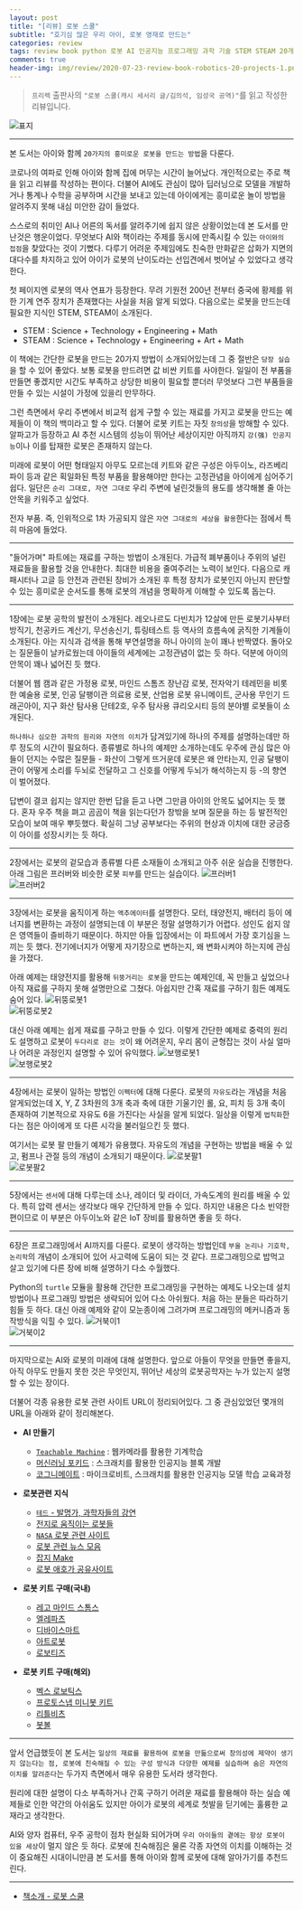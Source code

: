 ```yaml
---  
layout: post  
title: "[리뷰] 로봇 스쿨"  
subtitle: "호기심 많은 우리 아이, 로봇 영재로 만드는"  
categories: review  
tags: review book python 로봇 AI 인공지능 프로그래밍 과학 기술 STEM STEAM 20개 프로젝트
comments: true  
header-img: img/review/2020-07-23-review-book-robotics-20-projects-1.png
---  
```

  
> `프리렉` 출판사의 `"로봇 스쿨(캐시 세서리 글/김의석, 임성국 공역)"`를 읽고 작성한 리뷰입니다.  

![표지](https://theorydb.github.io/assets/img/review/2020-07-23-review-book-robotics-20-projects-1.png)  

---

본 도서는 아이와 함께 `20가지의 흥미로운 로봇을 만드는 방법`을 다룬다.

코로나의 여파로 인해 아이와 함께 집에 머무는 시간이 늘어났다. 개인적으로는 주로 책을 읽고 리뷰를 작성하는 편이다. 더불어 AI에도 관심이 많아 딥러닝으로 모델을 개발하거나 통계나 수학을 공부하며 시간을 보내고 있는데 아이에게는 흥미로운 놀이 방법을 알려주지 못해 내심 미안한 감이 들었다. 

스스로의 취미인 AI나 어른의 독서를 알려주기에 쉽지 않은 상황이었는데 본 도서를 만난것은 행운이었다. 무엇보다 AI와 책이라는 주제를 동시에 만족시킬 수 있는 `아이와의 접점`을 찾았다는 것이 기뻤다. 다루기 어려운 주제임에도 친숙한 만화같은 삽화가 지면의 대다수를 차지하고 있어 아이가 로봇의 난이도라는 선입견에서 벗어날 수 있었다고 생각한다.

첫 페이지엔 로봇의 역사 연표가 등장한다. 무려 기원전 200년 전부터 중국에 황제를 위한 기계 연주 장치가 존재했다는 사실을 처음 알게 되었다. 다음으로는 로봇을 만드는데 필요한 지식인 STEM, STEAM이 소개된다. 
* STEM : Science + Technology + Engineering + Math
* STEAM : Science + Technology + Engineering + Art + Math

이 책에는 간단한 로봇을 만드는 20가지 방법이 소개되어있는데 그 중 절반은 `당장 실습`을 할 수 있어 좋았다. 보통 로봇을 만드려면 값 비싼 키트를 사야한다. 일일이 전 부품을 만들면 좋겠지만 시간도 부족하고 상당한 비용이 필요할 뿐더러 무엇보다 그런 부품들을 만들 수 있는 시설이 가정에 있을리 만무하다.

그런 측면에서 우리 주변에서 비교적 쉽게 구할 수 있는 재료를 가지고 로봇을 만드는 예제들이 이 책의 백미라고 할 수 있다. 더불어 로봇 키트는 자칫 `창의성`을 방해할 수 있다. 알파고가 등장하고 AI 추천 시스템의 성능이 뛰어난 세상이지만 아직까지 `강(强) 인공지능`이나 이를 탑재한 로봇은 존재하지 않는다.

미래에 로봇이 어떤 형태일지 아무도 모르는데 키트와 같은 구성은 아두이노, 라즈베리파이 등과 같은 획일화된 특정 부품을 활용해야만 한다는 고정관념을 아이에게 심어주기 쉽다. 일단은 `순리 그대로, 자연 그대로` 우리 주변에 널린것들의 용도를 생각해볼 줄 아는 안목을 키워주고 싶었다. 

전자 부품. 즉, 인위적으로 1차 가공되지 않은 `자연 그대로의 세상을 활용`한다는 점에서 특히 마음에 들었다. 

---

"들어가며" 파트에는 재료를 구하는 방법이 소개된다. 가급적 폐부품이나 주위의 널린 재료들을 활용할 것을 안내한다. 최대한 비용을 줄여주려는 노력이 보인다. 다음으로 캐패시터나 고글 등 안전과 관련된 장비가 소개된 후 특정 장치가 로봇인지 아닌지 판단할 수 있는 흥미로운 순서도를 통해 로봇의 개념을 명확하게 이해할 수 있도록 돕는다.

---

1장에는 로봇 공학의 발전이 소개된다. 레오나르도 다빈치가 12살에 만든 로봇기사부터 방직기, 천공카드 계산기, 무선송신기, 튜링테스트 등 역사의 흐름속에 굵직한 기계들이 소개된다. 아는 지식과 검색을 통해 부연설명을 하니 아이의 눈이 꽤나 반짝였다. 돌아오는 질문들이 날카로웠는데 아이들의 세계에는 고정관념이 없는 듯 하다. 덕분에 아이의 안목이 꽤나 넓어진 듯 했다.

더불어 웹 캠과 같은 가정용 로봇, 마인드 스톰즈 장난감 로봇, 전자악기 테레민을 비롯한 예술용 로봇, 인공 달팽이관 의료용 로봇, 산업용 로봇 유니메이트, 군사용 무인기 드래곤아이, 지구 화산 탐사용 단테2호, 우주 탐사용 큐리오시티 등의 분야별 로봇들이 소개된다. 

`하나하나 심오한 과학의 원리와 자연의 이치`가 담겨있기에 하나의 주제를 설명하는데만 하루 정도의 시간이 필요하다. 종류별로 하나의 예제만 소개하는데도 우주에 관심 많은 아들이 던지는 수많은 질문들 -  화산이 그렇게 뜨거운데 로봇은 왜 안타는지, 인공 달팽이관이 어떻게 소리를 두뇌로 전달하고 그 신호를 어떻게 두뇌가 해석하는지 등 -의 향연이 벌어졌다.

답변이 결코 쉽지는 않지만 한번 답을 듣고 나면 그만큼 아이의 안목도 넓어지는 듯 했다. 혼자 우주 책을 펴고 곰곰이 책을 읽는다던가 창밖을 보며 질문을 하는 등 발전적인 모습이 보여 매우 뿌듯했다. 확실히 그냥 공부보다는 주위의 현상과 이치에 대한 궁금증이 아이를 성장시키는 듯 하다.

---

2장에서는 로봇의 겉모습과 종류별 다른 소재들이 소개되고 아주 쉬운 실습을 진행한다. 아래 그림은 프러버와 비슷한 로봇 `피부`를 만드는 실습이다. 
![프러버1](https://theorydb.github.io/assets/img/review/2020-07-23-review-book-robotics-20-projects-2.png)  
![프러버2](https://theorydb.github.io/assets/img/review/2020-07-23-review-book-robotics-20-projects-3.png)  

---

3장에서는 로봇을 움직이게 하는 `액추에이터`를 설명한다. 모터, 태양전지, 배터리 등이 에너지를 변환하는 과정이 설명되는데 이 부분은 정말 설명하기가 어렵다. 성인도 쉽지 않은 영역들이 즐비하기 때문이다. 하지만 아들 입장에서는 이 파트에서 가장 호기심을 느끼는 듯 했다. 전기에너지가 어떻게 자기장으로 변하는지, 왜 변화시켜야 하는지에 관심을 가졌다. 

아래 예제는 태양전지를 활용해 `뒤뚱거리는 로봇`을 만드는 예제인데, 꼭 만들고 싶었으나 아직 재료를 구하지 못해 설명만으로 그쳤다. 아쉽지만 간혹 재료를 구하기 힘든 예제도 숨어 있다.
![뒤뚱로봇1](https://theorydb.github.io/assets/img/review/2020-07-23-review-book-robotics-20-projects-4.png)  
![뒤뚱로봇2](https://theorydb.github.io/assets/img/review/2020-07-23-review-book-robotics-20-projects-5.png)  

대신 아래 예제는 쉽게 재료를 구하고 만들 수 있다. 이렇게 간단한 예제로 중력의 원리도 설명하고 로봇이 `두다리로 걷는 것`이 왜 어려운지, 우리 몸이 균형잡는 것이 사실 얼마나 어려운 과정인지 설명할 수 있어 유익했다.
![보행로봇1](https://theorydb.github.io/assets/img/review/2020-07-23-review-book-robotics-20-projects-6.png)  
![보행로봇2](https://theorydb.github.io/assets/img/review/2020-07-23-review-book-robotics-20-projects-7.png)  

---

4장에서는 로봇이 일하는 방법인 `이펙터`에 대해 다룬다. 로봇의 `자유도`라는 개념을 처음 알게되었는데 X, Y, Z 3차원의 3개 축과 축에 대한 기울기인 롤, 요, 피치 등 3개 축이 존재하여 기본적으로 자유도 6을 가진다는 사실을 알게 되었다. 일상을 이렇게 `법칙화`한다는 점은 아이에게 또 다른 시각을 불러일으킨 듯 했다. 

여기서는 로봇 팔 만들기 예제가 유용했다. 자유도의 개념을 구현하는 방법을 배울 수 있고, 펌프나 관절 등의 개념이 소개되기 때문이다.
![로봇팔1](https://theorydb.github.io/assets/img/review/2020-07-23-review-book-robotics-20-projects-8.png)  
![로봇팔2](https://theorydb.github.io/assets/img/review/2020-07-23-review-book-robotics-20-projects-9.png)  

---

5장에서는 `센서`에 대해 다루는데 소나, 레이더 및 라이더, 가속도계의 원리를 배울 수 있다. 특히 압력 센서는 생각보다 매우 간단하게 만들 수 있다. 하지만 내용은 다소 빈약한 편이므로 이 부분은 아두이노와 같은 IoT 장비를 활용하면 좋을 듯 하다.

---

6장은 프로그래밍에서 AI까지를 다룬다. 로봇이 생각하는 방법인데 `부울 논리나 기호학, 논리학`의 개념이 소개되어 있어 사고력에 도움이 되는 것 같다. 프로그래밍으로 밥먹고 살고 있기에 다른 장에 비해 설명하기 다소 수월했다. 

Python의 `turtle` 모듈을 활용해 간단한 프로그래밍을 구현하는 예제도 나오는데 설치 방법이나 프로그래밍 방법은 생략되어 있어 다소 아쉬웠다. 처음 하는 분들은 따라하기 힘들 듯 하다. 대신 아래 예제와 같이 모눈종이에 그려가며 프로그래밍의 메커니즘과 동작방식을 익힐 수 있다.
![거북이1](https://theorydb.github.io/assets/img/review/2020-07-23-review-book-robotics-20-projects-10.png)  
![거북이2](https://theorydb.github.io/assets/img/review/2020-07-23-review-book-robotics-20-projects-11.png)  

---

마지막으로는 AI와 로봇의 미래에 대해 설명한다. 앞으로 아들이 무엇을 만들면 좋을지, 아직 아무도 만들지 못한 것은 무엇인지, 뛰어난 세상의 로봇공학자는 누가 있는지 설명할 수 있는 장이다. 

더불어 각종 유용한 로봇 관련 사이트 URL이 정리되어있다. 그 중 관심있었던 몇개의 URL을 아래와 같이 정리해본다.

+ __AI 만들기__  
  * [`Teachable Machine`](http://teachablemachine.withgoogle.com/) :  웹카메라를 활용한 기계학습
  * [머신러닝 포키드](http://machinelearningforkids.co.uk/) : 스크래치를 활용한 인공지능 블록 개발
  * [코그니메이트](http://cognimates.me/) : 마이크로비트, 스크래치를 활용한 인공지능 모델 학습 교육과정

+ __로봇관련 지식__  
  * [`테드` - 발명가, 과학자들의 강연](https://www.ted.com/)
  * [전지로 움직이는 로봇들](http://instructables.com/id/Simple-Bots)
  * [`NASA` 로봇 관련 사이트](https://www.robotics.nasa.gov/)
  * [로봇 관련 뉴스 모음](http://botmag.com/)
  * [잡지 Make](http://makeproject.com/)
  * [로봇 애호가 공유사이트](https://www.robotshop.com/community/forum/c/letsmakerobots)

+ __로봇 키트 구매(국내)__  
  * [레고 마인드 스톰스](https://www.lego.com/ko-kr/themes/mindstorms)
  * [엘레파츠](https://www.eleparts.co.kr)
  * [디바이스마트](https://www.devicemart.co.kr)
  * [아트로봇](http://robobob.cafe24.com/)
  * [로보티즈](https://www.robotis.com/)

+ __로봇 키트 구매(해외)__  
  * [벡스 로보틱스](http://vexrobotics.com/)
  * [프로토스냅 미니봇 키트](http://sparkfun.com/)
  * [리틀비츠](http://littlebits.cc/)
  * [봇볼](http://botball.org/)

---

앞서 언급했듯이 본 도서는 `일상의 재료를 활용하여 로봇을 만듦으로써 창의성에 제약이 생기지 않는다는 점, 로봇에 친숙해질 수 있는 구성 방식과 다양한 예제를 실습하며 숨은 자연의 이치를 알려준다`는 두가지 측면에서 매우 유용한 도서라 생각한다.

원리에 대한 설명이 다소 부족하거나 간혹 구하기 어려운 재료를 활용해야 하는 실습 예제들로 인한 약간의 아쉬움도 있지만 아이가 로봇의 세계로 첫발을 딛기에는 훌륭한 교재라고 생각한다.

AI와 양자 컴퓨터, 우주 공학이 점차 현실화 되어가며 `우리 아이들의 곁에는 항상 로봇이 있을 세상`이 멀지 않은 듯 하다. 로봇에 친숙해짐은 물론 각종 자연의 이치를 이해하는 것이 중요해진 시대이니만큼 본 도서를 통해 아이와 함께 로봇에 대해 알아가기를 추천드린다.

---

* [책소개 - 로봇 스쿨](http://www.yes24.com/Product/Goods/90859843?scode=032&OzSrank=1&fbclid=IwAR1YEW19-VHY2xbrWR2vQgAEbNwz87isRBobKfXf2iMgpcst-Uqr8eNvPs0)


